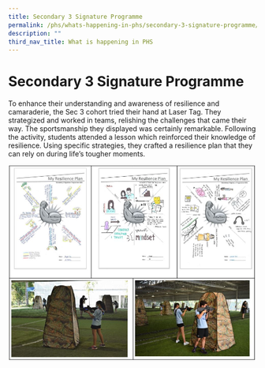 ```yaml
---
title: Secondary 3 Signature Programme
permalink: /phs/whats-happening-in-phs/secondary-3-signature-programme/
description: ""
third_nav_title: What is happening in PHS
---
```

# **Secondary 3 Signature Programme**

To enhance their understanding and awareness of resilience and camaraderie, the Sec 3 cohort tried their hand at Laser Tag. They strategized and worked in teams, relishing the challenges that came their way. The sportsmanship they displayed was certainly remarkable. Following the activity, students attended a lesson which reinforced their knowledge of resilience. Using specific strategies, they crafted a resilience plan that they can rely on during life’s tougher moments.

![](/images/S3%20signature%20prog.jpg)